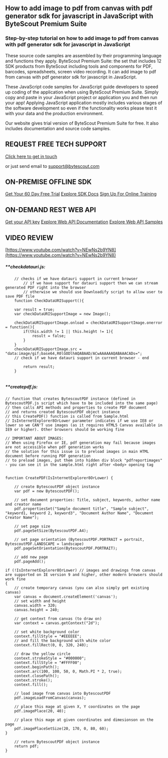 ## How to add image to pdf from canvas with pdf generator sdk for javascript in JavaScript with ByteScout Premium Suite

### Step-by-step tutorial on how to add image to pdf from canvas with pdf generator sdk for javascript in JavaScript

These source code samples are assembled by their programming language and functions they apply. ByteScout Premium Suite: the set that includes 12 SDK products from ByteScout including tools and components for PDF, barcodes, spreadsheets, screen video recording. It can add image to pdf from canvas with pdf generator sdk for javascript in JavaScript.

 These JavaScript code samples for JavaScript guide developers to speed up coding of the application when using ByteScout Premium Suite.  Simply copy and paste in your JavaScript project or application you and then run your app! Applying JavaScript application mostly includes various stages of the software development so even if the functionality works please test it with your data and the production environment.

Our website gives trial version of ByteScout Premium Suite for free. It also includes documentation and source code samples.

## REQUEST FREE TECH SUPPORT

[Click here to get in touch](https://bytescout.zendesk.com/hc/en-us/requests/new?subject=ByteScout%20Premium%20Suite%20Question)

or just send email to [support@bytescout.com](mailto:support@bytescout.com?subject=ByteScout%20Premium%20Suite%20Question) 

## ON-PREMISE OFFLINE SDK 

[Get Your 60 Day Free Trial](https://bytescout.com/download/web-installer?utm_source=github-readme)
[Explore SDK Docs](https://bytescout.com/documentation/index.html?utm_source=github-readme)
[Sign Up For Online Training](https://academy.bytescout.com/)


## ON-DEMAND REST WEB API

[Get your API key](https://pdf.co/documentation/api?utm_source=github-readme)
[Explore Web API Documentation](https://pdf.co/documentation/api?utm_source=github-readme)
[Explore Web API Samples](https://github.com/bytescout/ByteScout-SDK-SourceCode/tree/master/PDF.co%20Web%20API)

## VIDEO REVIEW

[https://www.youtube.com/watch?v=NEwNs2b9YN8](https://www.youtube.com/watch?v=NEwNs2b9YN8)




<!-- code block begin -->

##### ****checkdatauri.js:**
    
```
	// checks if we have datauri support in current browser
        // if we have support for datauri support then we can stream generated PDF right into the browser
        // otherwise we should use Downloadify script to allow user to save PDF file
	function CheckDataURISupport(){

	var result = true;
	var checkDataURISupportImage = new Image();

	checkDataURISupportImage.onload = checkDataURISupportImage.onerror = function(){
		if(this.width != 1 || this.height != 1){
			result = false;
		}
	}
	checkDataURISupportImage.src = "data:image/gif;base64,R0lGODlhAQABAAD/ACwAAAAAAQABAAACADs=";
	// check if we have datauri support in current browser - end

		return result;
	}


```

<!-- code block end -->    

<!-- code block begin -->

##### ****createpdf.js:**
    
```
// function that creates BytescoutPDF instance (defined in BytescoutPDF.js script which have to be included into the same page)
// then calls API methods and properties to create PDF document
// and returns created BytescoutPDF object instance
// this CreatePDF() function is called from Sample.html
// IsInternetExplorer8OrLower parameter indicates if we use IE8 or lower so we CAN'T use images (as it requires HTML5 Canvas available in IE9 or higher). Other browsers should be working fine

// IMPORTANT ABOUT IMAGES: 
// When using Firefox or IE, pdf generation may fail because images are not accessible when pdf generation works
// the solution for this issue is to preload images in main HTML document before running PDF generation
// to preload images, put them into hidden div block "pdfreportimages" - you can see it in the sample.html right after <body> opening tag


function CreatePDF(IsInternetExplorer8OrLower) {

    // create BytescoutPDF object instance
    var pdf = new BytescoutPDF();

    // set document properties: Title, subject, keywords, author name and creator name
    pdf.propertiesSet("Sample document title", "Sample subject", "keyword1, keyword 2, keyword3", "Document Author Name", "Document Creator Name");

    // set page size
    pdf.pageSetSize(BytescoutPDF.A4);

    // set page orientation (BytescoutPDF.PORTRAIT = portrait, BytescoutPDF.LANDSCAPE = landscape)
    pdf.pageSetOrientation(BytescoutPDF.PORTRAIT);

    // add new page
    pdf.pageAdd();

if (!IsInternetExplorer8OrLower) // images and drawings from canvas are supported on IE version 9 and higher, other modern browsers should work fine
{
    // create temporary canvas (you can also simply get existing canvas)
    var canvas = document.createElement('canvas');
    // set width and height
    canvas.width = 320;
    canvas.height = 240;

    // get context from canvas (to draw on)
    var context = canvas.getContext("2d");

    // set white background color
    context.fillStyle = "#EEEEEE";
    // and fill the background with white color
    context.fillRect(0, 0, 320, 240);

    // draw the yellow circle
    context.strokeStyle = "#000000";
    context.fillStyle = "#FFFF00";
    context.beginPath();
    context.arc(100, 100, 50, 0, Math.PI * 2, true);
    context.closePath();
    context.stroke();
    context.fill();

    // load image from canvas into BytescoutPDF
    pdf.imageLoadFromCanvas(canvas);

    // place this mage at given X, Y coordinates on the page
    pdf.imagePlace(20, 40);

    // place this mage at given coordinates and dimesionson on the page
    pdf.imagePlaceSetSize(20, 170, 0, 80, 60);
}

    // return BytescoutPDF object instance
    return pdf;
}


```

<!-- code block end -->
